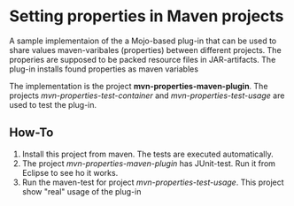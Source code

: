 
# Setting properties in Maven projects #

A sample implementaion of the a Mojo-based plug-in that can be used to share values maven-varibales (properties) between different projects. The properies are supposed to be packed resource files in JAR-artifacts. The plug-in installs found properties as maven variables

The implementation is the project **mvn-properties-maven-plugin**. The projects *mvn-properties-test-container* and *mvn-properties-test-usage* are used to test the plug-in.

## How-To ##

1. Install this project from maven. The tests are executed automatically.
2. The project *mvn-properties-maven-plugin* has JUnit-test. Run it from Eclipse to see ho it works. 
3. Run the maven-test for project *mvn-properties-test-usage*. This project show "real" usage of the plug-in

 